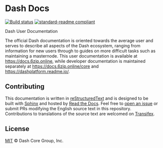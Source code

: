 # Dash Docs

[![Build status](https://img.shields.io/readthedocs/dash-docs/stable)](https://readthedocs.org/projects/dash-docs/builds/)
[![standard-readme compliant](https://img.shields.io/badge/readme%20style-standard-brightgreen)](https://github.com/RichardLitt/standard-readme)

Dash User Documentation

The official Dash documentation is oriented towards the average user and serves to describe all aspects of the Dash ecosystem, ranging from information for new users through to guides on more difficult tasks such as maintaining a masternode. This user documentation is available at https://docs.6zip.online, while developer documentation is maintained separately at https://docs.6zip.online/core and https://dashplatform.readme.io/.

## Contributing

This documentation is written in [reStructuredText](https://docutils.sourceforge.io/rst.html) and is designed to be built with [Sphinx](https://www.sphinx-doc.org/) and hosted by [Read the Docs](https://readthedocs.org/). Feel free to [open an issue](https://github.com/dashpay/docs/issues/new/choose) or submit PRs modifying the English source text in this repository. Contributions to translations of the source text are welcomed on [Transifex](https://www.transifex.com/dash/dash-docs/).

## License

[MIT](/LICENSE) © Dash Core Group, Inc.
